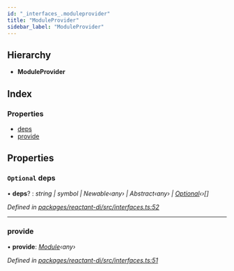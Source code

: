 ```yaml
---
id: "_interfaces_.moduleprovider"
title: "ModuleProvider"
sidebar_label: "ModuleProvider"
---
```


## Hierarchy

* **ModuleProvider**

## Index

### Properties

* [deps](_interfaces_.moduleprovider.md#optional-deps)
* [provide](_interfaces_.moduleprovider.md#provide)

## Properties

### `Optional` deps

• **deps**? : *string | symbol | Newable‹any› | Abstract‹any› | [Optional](../classes/_optional_.optional.md)‹›[]*

*Defined in [packages/reactant-di/src/interfaces.ts:52](https://github.com/unadlib/reactant/blob/1668a29/packages/reactant-di/src/interfaces.ts#L52)*

___

###  provide

• **provide**: *[Module](_interfaces_.module.md)‹any›*

*Defined in [packages/reactant-di/src/interfaces.ts:51](https://github.com/unadlib/reactant/blob/1668a29/packages/reactant-di/src/interfaces.ts#L51)*

